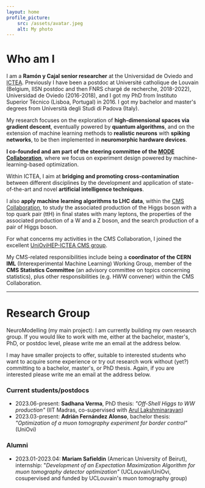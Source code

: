 ```yaml
---
layout: home
profile_picture:
    src: /assets/avatar.jpeg
    alt: My photo
---
```


# Who am I

I am a **Ramón y Cajal senior researcher** at the Universidad de Oviedo and [ICTEA](https://ictea.uniovi.es/). Previously I have been a postdoc at Université catholique de Louvain (Belgium, IISN postdoc and then FNRS chargé de recherche, 2018-2022), Universidad de Oviedo (2016-2018), and I got my PhD from Instituto Superior Técnico (Lisboa, Portugal) in 2016. I got my bachelor and master's degrees from Università degli Studi di Padova (Italy).

My research focuses on the exploration of **high-dimensional spaces via gradient descent**, eventually powered by **quantum algorithms**, and on the extension of machine learning methods to **realistic neurons** with **spiking networks**, to be then implemented in **neuromorphic hardware devices**.

**I co-founded and am part of the steering committee of the [MODE Collaboration](https://mode-collaboration.github.io/)**, where we focus on experiment design powered by machine-learning-based optimization.

Within ICTEA, I aim at **bridging and promoting cross-contamination** between different disciplines by the development and application of state-of-the-art and novel **artificial intelligence techniques**.

I also **apply machine learning algorithms to LHC data**, within the [CMS Collaboration](https://cms.cern/collaboration), to study the associated production of the Higgs boson with a top quark pair (ttH) in final states with many leptons, the properties of the associated production of a W and a Z boson, and the search production of a pair of Higgs boson.

For what concerns my activities in the CMS Collaboration, I joined the excellent [UniOviHEP-ICTEA CMS group](https://www.hep.uniovi.es/).

My CMS-related responsibilities include being a **coordinator of the CERN IML** (Interexperimental Machine Learning) Working Group, member of the **CMS Statistics Committee** (an advisory committee on topics concerning statistics), plus other responsibilities (e.g. HWW convener) within the CMS Collaboration.


***

# Research Group

NeuroModelling (my main project): I am currently building my own research group. If you would like to work with me, either at the bachelor, master's, PhD, or postdoc level, please write me an email at the address below.

I may have smaller projects to offer, suitable to interested students who want to acquire some experience or try out research work without (yet?) committing to a bachelor, master's, or PhD thesis. Again, if you are interested please write me an email at the address below.

### Current students/postdocs

- 2023.06-present: **Sadhana Verma**, PhD thesis: *"Off-Shell Higgs to WW production"* (IIT Madras, co-supervised with [Arul Lakshminarayan](https://physics.iitm.ac.in/~arul/))
- 2023.03-present: **Adrián Fernández Alonso**, bachelor thesis: *"Optimization of a muon tomography experiment for border control"* (UniOvi)

### Alumni

- 2023.01-2023.04: **Mariam Safieldin** (American University of Beirut), internship: "*Development of an Expectation Maximization Algorithm for muon tomography detector optimization"* (UCLouvain/UniOvi, cosupervised and funded by UCLouvain's muon tomography group)
